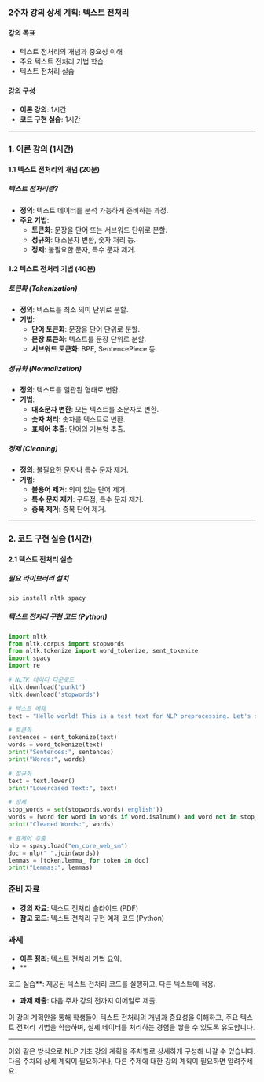 ### 2주차 강의 상세 계획: 텍스트 전처리

#### 강의 목표
- 텍스트 전처리의 개념과 중요성 이해
- 주요 텍스트 전처리 기법 학습
- 텍스트 전처리 실습

#### 강의 구성
- **이론 강의**: 1시간
- **코드 구현 실습**: 1시간

---

### 1. 이론 강의 (1시간)

#### 1.1 텍스트 전처리의 개념 (20분)

##### 텍스트 전처리란?
- **정의**: 텍스트 데이터를 분석 가능하게 준비하는 과정.
- **주요 기법**:
  - **토큰화**: 문장을 단어 또는 서브워드 단위로 분할.
  - **정규화**: 대소문자 변환, 숫자 처리 등.
  - **정제**: 불필요한 문자, 특수 문자 제거.

#### 1.2 텍스트 전처리 기법 (40분)

##### 토큰화 (Tokenization)
- **정의**: 텍스트를 최소 의미 단위로 분할.
- **기법**:
  - **단어 토큰화**: 문장을 단어 단위로 분할.
  - **문장 토큰화**: 텍스트를 문장 단위로 분할.
  - **서브워드 토큰화**: BPE, SentencePiece 등.

##### 정규화 (Normalization)
- **정의**: 텍스트를 일관된 형태로 변환.
- **기법**:
  - **대소문자 변환**: 모든 텍스트를 소문자로 변환.
  - **숫자 처리**: 숫자를 텍스트로 변환.
  - **표제어 추출**: 단어의 기본형 추출.

##### 정제 (Cleaning)
- **정의**: 불필요한 문자나 특수 문자 제거.
- **기법**:
  - **불용어 제거**: 의미 없는 단어 제거.
  - **특수 문자 제거**: 구두점, 특수 문자 제거.
  - **중복 제거**: 중복 단어 제거.

---

### 2. 코드 구현 실습 (1시간)

#### 2.1 텍스트 전처리 실습

##### 필요 라이브러리 설치
```bash
pip install nltk spacy
```

##### 텍스트 전처리 구현 코드 (Python)
```python
import nltk
from nltk.corpus import stopwords
from nltk.tokenize import word_tokenize, sent_tokenize
import spacy
import re

# NLTK 데이터 다운로드
nltk.download('punkt')
nltk.download('stopwords')

# 텍스트 예제
text = "Hello world! This is a test text for NLP preprocessing. Let's see how it works."

# 토큰화
sentences = sent_tokenize(text)
words = word_tokenize(text)
print("Sentences:", sentences)
print("Words:", words)

# 정규화
text = text.lower()
print("Lowercased Text:", text)

# 정제
stop_words = set(stopwords.words('english'))
words = [word for word in words if word.isalnum() and word not in stop_words]
print("Cleaned Words:", words)

# 표제어 추출
nlp = spacy.load("en_core_web_sm")
doc = nlp(" ".join(words))
lemmas = [token.lemma_ for token in doc]
print("Lemmas:", lemmas)
```

### 준비 자료
- **강의 자료**: 텍스트 전처리 슬라이드 (PDF)
- **참고 코드**: 텍스트 전처리 구현 예제 코드 (Python)

### 과제
- **이론 정리**: 텍스트 전처리 기법 요약.
- **

코드 실습**: 제공된 텍스트 전처리 코드를 실행하고, 다른 텍스트에 적용.
- **과제 제출**: 다음 주차 강의 전까지 이메일로 제출.

이 강의 계획안을 통해 학생들이 텍스트 전처리의 개념과 중요성을 이해하고, 주요 텍스트 전처리 기법을 학습하며, 실제 데이터를 처리하는 경험을 쌓을 수 있도록 유도합니다.

---

이와 같은 방식으로 NLP 기초 강의 계획을 주차별로 상세하게 구성해 나갈 수 있습니다. 다음 주차의 상세 계획이 필요하거나, 다른 주제에 대한 강의 계획이 필요하면 알려주세요.